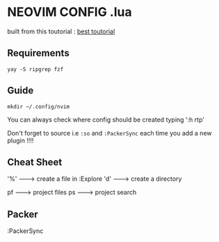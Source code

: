 # NEOVIM CONFIG .lua 

built from this toutorial : [best toutorial](https://www.youtube.com/watch?v=w7i4amO_zaE&list=PLm323Lc7iSW_wuxqmKx_xxNtJC_hJbQ7R&index=7)

## Requirements
```
yay -S ripgrep fzf
```


## Guide

```
mkdir ~/.config/nvim

```

You can always check where config should be created typing ':h rtp'


Don't forget to source i.e `:so` and `:PackerSync` each time you add a new plugin !!!!


## Cheat Sheet

'%'   ---> create a file in :Explore
'd'   ---> create a directory 

<leader>pf    ---> project files 
<leader>ps    ---> project search

## Packer

:PackerSync

